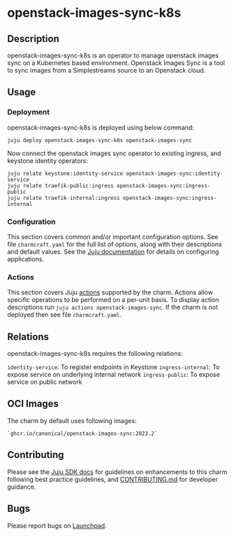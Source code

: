 # openstack-images-sync-k8s

## Description

openstack-images-sync-k8s is an operator to manage openstack images sync on a Kubernetes based environment.
Openstack Images Sync is a tool to sync images from a Simplestreams source to an Openstack cloud.

## Usage

### Deployment

openstack-images-sync-k8s is deployed using below command:

    juju deploy openstack-images-sync-k8s openstack-images-sync

Now connect the openstack images sync operator to existing ingress, 
and keystone identity operators:

    juju relate keystone:identity-service openstack-images-sync:identity-service
    juju relate traefik-public:ingress openstack-images-sync:ingress-public
    juju relate traefik-internal:ingress openstack-images-sync:ingress-internal

### Configuration

This section covers common and/or important configuration options. See file
`charmcraft.yaml` for the full list of options, along with their descriptions and
default values. See the [Juju documentation][juju-docs-config-apps] for details
on configuring applications.

### Actions

This section covers Juju [actions][juju-docs-actions] supported by the charm.
Actions allow specific operations to be performed on a per-unit basis. To
display action descriptions run `juju actions openstack-images-sync`. If the charm is not
deployed then see file `charmcraft.yaml`.

## Relations

openstack-images-sync-k8s requires the following relations:

`identity-service`: To register endpoints in Keystone
`ingress-internal`: To expose service on underlying internal network
`ingress-public`: To expose service on public network

## OCI Images

The charm by default uses following images:

    `ghcr.io/canonical/openstack-images-sync:2023.2`

## Contributing

Please see the [Juju SDK docs](https://juju.is/docs/sdk) for guidelines
on enhancements to this charm following best practice guidelines, and
[CONTRIBUTING.md](contributors-guide) for developer guidance.

## Bugs

Please report bugs on [Launchpad][lp-bugs-charm-ois-k8s].

<!-- LINKS -->

[contributors-guide]: https://opendev.org/openstack/sunbeam-charms/src/branch/main/charms/openstack-images-sync-k8s/CONTRIBUTING.md
[juju-docs-actions]: https://jaas.ai/docs/actions
[juju-docs-config-apps]: https://juju.is/docs/configuring-applications
[lp-bugs-charm-ois-k8s]: https://bugs.launchpad.net/sunbeam-charms/+filebug
